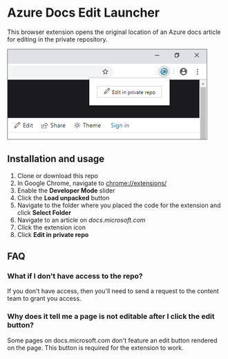 
# Azure Docs Edit Launcher

This browser extension opens the original location of an Azure docs article for editing in the private repository.

![Screenshot](screenshot.png)

## Installation and usage

1. Clone or download this repo
1. In Google Chrome, navigate to [chrome://extensions/](chrome://extensions/)
1. Enable the **Developer Mode** slider
1. Click the **Load unpacked** button
1. Navigate to the folder where you placed the code for the extension and click **Select Folder**
1. Navigate to an article on *docs.microsoft.com*
1. Click the extension icon
1. Click **Edit in private repo**

## FAQ

### What if I don't have access to the repo?

If you don't have access, then you'll need to send a request to the content team to grant you access.

### Why does it tell me a page is not editable after I click the edit button?

Some pages on docs.microsoft.com don't feature an edit button rendered on the page. This button is required for the extension to work.
